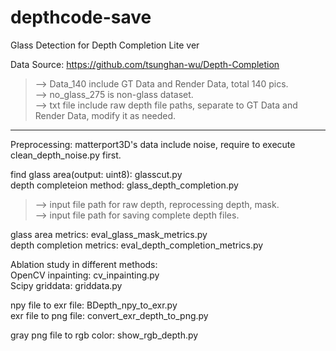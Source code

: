 # depthcode-save
Glass Detection for Depth Completion Lite ver


Data Source: https://github.com/tsunghan-wu/Depth-Completion
> --> Data_140 include GT Data and Render Data, total 140 pics.\
--> no_glass_275 is non-glass dataset.\
--> txt file include raw depth file paths, separate to GT Data and Render Data, modify it as needed.

--------
Preprocessing:
matterport3D's data include noise, require to execute clean_depth_noise.py first.

find glass area(output: uint8): glasscut.py\
depth completeion method: glass_depth_completion.py
> --> input file path for raw depth, reprocessing depth, mask.\
	--> input file path for saving complete depth files.

glass area metrics: eval_glass_mask_metrics.py\
depth completion metrics: eval_depth_completion_metrics.py


Ablation study in different methods: \
OpenCV inpainting: cv_inpainting.py\
Scipy griddata: griddata.py

npy file to exr file: BDepth_npy_to_exr.py\
exr file to png file: convert_exr_depth_to_png.py

gray png file to rgb color: show_rgb_depth.py
